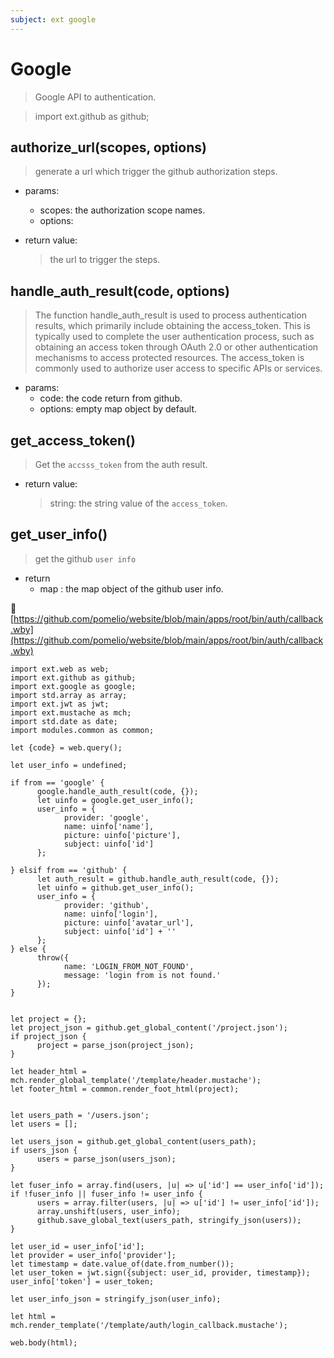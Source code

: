 ```yaml
---
subject: ext google
---
```


# Google
> Google API to authentication.


> import ext.github as github;

## authorize_url(scopes, options)
> generate a url which trigger the github authorization steps.

- params:
  - scopes: the authorization scope names.
  - options:


- return value:
  > the url to trigger the steps.

## handle_auth_result(code, options)
> The function handle_auth_result is used to process authentication results, which primarily include obtaining the access_token. This is typically used to complete the user authentication process, such as obtaining an access token through OAuth 2.0 or other authentication mechanisms to access protected resources. The access_token is commonly used to authorize user access to specific APIs or services.

- params:
  - code: the code return from github.
  - options: empty map object by default.

## get_access_token()
> Get the `accsss_token` from the auth result.


- return value:
  > string: the string value of the `access_token`.

## get_user_info()
> get the github `user info`


- return
  - map : the map object of the github user info.

📄 [https://github.com/pomelio/website/blob/main/apps/root/bin/auth/callback.wby](https://github.com/pomelio/website/blob/main/apps/root/bin/auth/callback.wby) 

```
import ext.web as web;
import ext.github as github;
import ext.google as google;
import std.array as array;
import ext.jwt as jwt;
import ext.mustache as mch;
import std.date as date;
import modules.common as common;

let {code} = web.query();

let user_info = undefined;

if from == 'google' {
      google.handle_auth_result(code, {});
      let uinfo = google.get_user_info();
      user_info = {
            provider: 'google',
            name: uinfo['name'],
            picture: uinfo['picture'],
            subject: uinfo['id']
      };

} elsif from == 'github' {
      let auth_result = github.handle_auth_result(code, {});
      let uinfo = github.get_user_info();
      user_info = {
            provider: 'github',
            name: uinfo['login'],
            picture: uinfo['avatar_url'],
            subject: uinfo['id'] + ''
      };
} else {
      throw({
            name: 'LOGIN_FROM_NOT_FOUND',
            message: 'login from is not found.'
      });
}


let project = {};
let project_json = github.get_global_content('/project.json');
if project_json {
      project = parse_json(project_json);
}

let header_html = mch.render_global_template('/template/header.mustache');
let footer_html = common.render_foot_html(project);


let users_path = '/users.json';
let users = [];

let users_json = github.get_global_content(users_path);
if users_json {
      users = parse_json(users_json);
}

let fuser_info = array.find(users, |u| => u['id'] == user_info['id']);
if !fuser_info || fuser_info != user_info {
      users = array.filter(users, |u| => u['id'] != user_info['id']);
      array.unshift(users, user_info);
      github.save_global_text(users_path, stringify_json(users));
}

let user_id = user_info['id'];
let provider = user_info['provider'];
let timestamp = date.value_of(date.from_number());
let user_token = jwt.sign({subject: user_id, provider, timestamp});
user_info['token'] = user_token;

let user_info_json = stringify_json(user_info);

let html = mch.render_template('/template/auth/login_callback.mustache');

web.body(html);
```